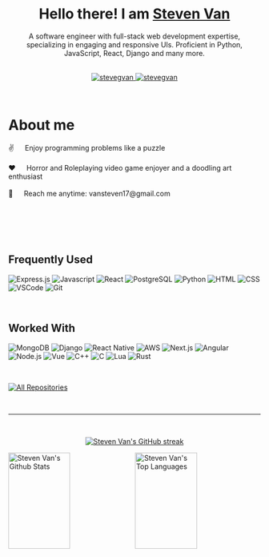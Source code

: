 <!-- Intro  -->
<h1 align="center">
        Hello there! I am <b><a target="_blank" href="https://stevengvan.github.io">Steven Van</a></b>       
</h1>


<p align="center"> 
A software engineer with full-stack web development expertise, specializing in engaging and responsive UIs. Proficient in Python, JavaScript, React, Django and many more.
    <br>
    <br>
</p>

<p align="center">
 <a href="https://stevengvan.github.io" target="blank">
  <img src="https://img.shields.io/badge/Website-DC143C?style=for-the-badge&logo=medium&logoColor=white" alt="stevegvan" />
 </a>
 <a href="https://linkedin.com/in/steven-v-1a219a107" target="_blank">
  <img src="https://img.shields.io/badge/LinkedIn-0077B5?style=for-the-badge&logo=linkedin&logoColor=white" alt="stevegvan"/>
 </a>
</p>
<br />

<!-- About Section -->
 # About me
 
<p>
 ✌️ &emsp; Enjoy programming problems like a puzzle <br/><br/>
 ❤️ &emsp; Horror and Roleplaying video game enjoyer and a doodling art enthusiast<br/><br/>
 📧 &emsp; Reach me anytime: vansteven17@gmail.com<br/><br/>
</p>

<br/>
<br/>
<br/>

## Frequently Used

![Express.js](https://img.shields.io/badge/Express.js-404D59?style=for-the-badge)
![Javascript](https://img.shields.io/badge/Javascript-F0DB4F?style=for-the-badge&labelColor=black&logo=javascript&logoColor=F0DB4F)
![React](https://img.shields.io/badge/-React-61DBFB?style=for-the-badge&labelColor=black&logo=react&logoColor=61DBFB)
![PostgreSQL](https://img.shields.io/badge/PostgreSQL-316192?style=for-the-badge&logo=postgresql&logoColor=white)
![Python](https://img.shields.io/badge/Python-14354C?style=for-the-badge&logo=python&logoColor=white)
![HTML](https://img.shields.io/badge/HTML5-E34F26?style=for-the-badge&logo=html5&logoColor=white)
![CSS](https://img.shields.io/badge/CSS3-1572B6?style=for-the-badge&logo=css3&logoColor=white)
![VSCode](https://img.shields.io/badge/Visual_Studio-0078d7?style=for-the-badge&logo=visual%20studio&logoColor=white)
![Git](https://img.shields.io/badge/Git-F05032?style=for-the-badge&logo=git&logoColor=white)

<br/>

## Worked With

![MongoDB](https://img.shields.io/badge/MongoDB-4EA94B?style=for-the-badge&logo=mongodb&logoColor=white)
![Django](https://img.shields.io/badge/Django-092E20?style=for-the-badge&logo=django&logoColor=white)
![React Native](https://img.shields.io/badge/React_Native-20232A?style=for-the-badge&logo=react&logoColor=61DAFB)
![AWS](https://img.shields.io/badge/Amazon_AWS-232F3E?style=for-the-badge&logo=amazon-aws&logoColor=white)
![Next.js](https://img.shields.io/badge/next.js-000000?style=for-the-badge&logo=nextdotjs&logoColor=white)
![Angular](https://img.shields.io/badge/Angular-DD0031?style=for-the-badge&logo=angular&logoColor=white)
![Node.js](https://img.shields.io/badge/Nodejs-3C873A?style=for-the-badge&labelColor=black&logo=node.js&logoColor=3C873A)
![Vue](https://img.shields.io/badge/Vue.js-35495E?style=for-the-badge&logo=vue.js&logoColor=4FC08D)
![C++](https://img.shields.io/badge/C%2B%2B-00599C?style=for-the-badge&logo=c%2B%2B&logoColor=white)
![C](https://img.shields.io/badge/C-00599C?style=for-the-badge&logo=c&logoColor=white)
![Lua](https://img.shields.io/badge/Lua-2C2D72?style=for-the-badge&logo=lua&logoColor=white)
![Rust](https://img.shields.io/badge/Rust-000000?style=for-the-badge&logo=rust&logoColor=white)

<br/>

<p align="left">
  <a href="https://github.com/stevengvan?tab=repositories" target="_blank"><img alt="All Repositories" title="All Repositories" src="https://img.shields.io/badge/-All%20Repos-2962FF?style=for-the-badge&logo=koding&logoColor=white"/></a>
</p>

<br/>
<hr/>
<br/>

<p align="center">
  <a href="https://github.com/stevengvan">
    <img src="https://github-readme-streak-stats.herokuapp.com/?user=stevengvan&theme=radical&border=abe220&background=0D1117" alt="Steven Van's GitHub streak"/>
  </a>
</p>



<a> 
    <a href="https://github.com/stevengvan"><img alt="Steven Van's Github Stats" src="https://denvercoder1-github-readme-stats.vercel.app/api?username=stevengvan&show_icons=true&count_private=true&theme=react&border_color=abe220&bg_color=0D1117&title_color=abe220&icon_color=F8D866" height="192px" width="49.5%"/></a>
  <a href="https://github.com/stevengvan"><img alt="Steven Van's Top Languages" src="https://denvercoder1-github-readme-stats.vercel.app/api/top-langs/?username=stevengvan&langs_count=8&layout=compact&theme=react&border_color=abe220&bg_color=0D1117&title_color=abe220&icon_color=abe220" height="192px" width="49.5%"/></a>
  <br/>
</a>

